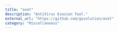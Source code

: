 ```yaml
---
title: "avet"
description: "AntiVirus Evasion Tool."
external_url: "https://github.com/govolution/avet"
category: "Miscellaneous"
---
```


